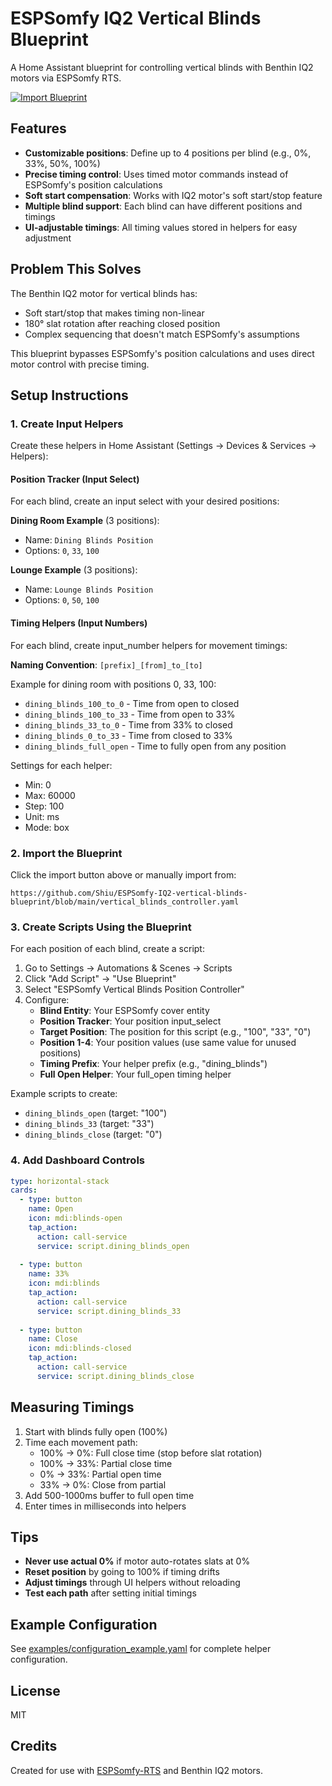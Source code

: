 # ESPSomfy IQ2 Vertical Blinds Blueprint

A Home Assistant blueprint for controlling vertical blinds with Benthin IQ2 motors via ESPSomfy RTS.

[![Import Blueprint](https://my.home-assistant.io/badges/blueprint_import.svg)](https://my.home-assistant.io/redirect/blueprint_import/?blueprint_url=https://github.com/Shiu/ESPSomfy-IQ2-vertical-blinds-blueprint/blob/main/vertical_blinds_controller.yaml)

## Features

- **Customizable positions**: Define up to 4 positions per blind (e.g., 0%, 33%, 50%, 100%)
- **Precise timing control**: Uses timed motor commands instead of ESPSomfy's position calculations
- **Soft start compensation**: Works with IQ2 motor's soft start/stop feature
- **Multiple blind support**: Each blind can have different positions and timings
- **UI-adjustable timings**: All timing values stored in helpers for easy adjustment

## Problem This Solves

The Benthin IQ2 motor for vertical blinds has:
- Soft start/stop that makes timing non-linear
- 180° slat rotation after reaching closed position
- Complex sequencing that doesn't match ESPSomfy's assumptions

This blueprint bypasses ESPSomfy's position calculations and uses direct motor control with precise timing.

## Setup Instructions

### 1. Create Input Helpers

Create these helpers in Home Assistant (Settings → Devices & Services → Helpers):

#### Position Tracker (Input Select)
For each blind, create an input select with your desired positions:

**Dining Room Example** (3 positions):
- Name: `Dining Blinds Position`
- Options: `0`, `33`, `100`

**Lounge Example** (3 positions):
- Name: `Lounge Blinds Position`  
- Options: `0`, `50`, `100`

#### Timing Helpers (Input Numbers)
For each blind, create input_number helpers for movement timings:

**Naming Convention**: `[prefix]_[from]_to_[to]`

Example for dining room with positions 0, 33, 100:
- `dining_blinds_100_to_0` - Time from open to closed
- `dining_blinds_100_to_33` - Time from open to 33%
- `dining_blinds_33_to_0` - Time from 33% to closed
- `dining_blinds_0_to_33` - Time from closed to 33%
- `dining_blinds_full_open` - Time to fully open from any position

Settings for each helper:
- Min: 0
- Max: 60000
- Step: 100
- Unit: ms
- Mode: box

### 2. Import the Blueprint

Click the import button above or manually import from:
```
https://github.com/Shiu/ESPSomfy-IQ2-vertical-blinds-blueprint/blob/main/vertical_blinds_controller.yaml
```

### 3. Create Scripts Using the Blueprint

For each position of each blind, create a script:

1. Go to Settings → Automations & Scenes → Scripts
2. Click "Add Script" → "Use Blueprint"
3. Select "ESPSomfy Vertical Blinds Position Controller"
4. Configure:
   - **Blind Entity**: Your ESPSomfy cover entity
   - **Position Tracker**: Your position input_select
   - **Target Position**: The position for this script (e.g., "100", "33", "0")
   - **Position 1-4**: Your position values (use same value for unused positions)
   - **Timing Prefix**: Your helper prefix (e.g., "dining_blinds")
   - **Full Open Helper**: Your full_open timing helper

Example scripts to create:
- `dining_blinds_open` (target: "100")
- `dining_blinds_33` (target: "33")
- `dining_blinds_close` (target: "0")

### 4. Add Dashboard Controls

```yaml
type: horizontal-stack
cards:
  - type: button
    name: Open
    icon: mdi:blinds-open
    tap_action:
      action: call-service
      service: script.dining_blinds_open
      
  - type: button
    name: 33%
    icon: mdi:blinds
    tap_action:
      action: call-service
      service: script.dining_blinds_33
      
  - type: button
    name: Close
    icon: mdi:blinds-closed
    tap_action:
      action: call-service
      service: script.dining_blinds_close
```

## Measuring Timings

1. Start with blinds fully open (100%)
2. Time each movement path:
   - 100% → 0%: Full close time (stop before slat rotation)
   - 100% → 33%: Partial close time
   - 0% → 33%: Partial open time
   - 33% → 0%: Close from partial
3. Add 500-1000ms buffer to full open time
4. Enter times in milliseconds into helpers

## Tips

- **Never use actual 0%** if motor auto-rotates slats at 0%
- **Reset position** by going to 100% if timing drifts
- **Adjust timings** through UI helpers without reloading
- **Test each path** after setting initial timings

## Example Configuration

See [examples/configuration_example.yaml](examples/configuration_example.yaml) for complete helper configuration.

## License

MIT

## Credits

Created for use with [ESPSomfy-RTS](https://github.com/rstrouse/ESPSomfy-RTS) and Benthin IQ2 motors.